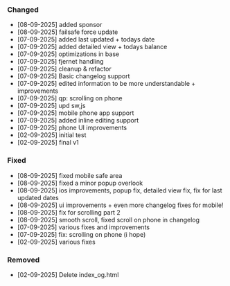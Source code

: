 
### Changed
- [08-09-2025] added sponsor
- [08-09-2025] failsafe force update
- [07-09-2025] added last updated + todays date
- [07-09-2025] added detailed view + todays balance
- [07-09-2025] optimizations in base
- [07-09-2025] fjernet handling
- [07-09-2025] cleanup & refactor
- [07-09-2025] Basic changelog support
- [07-09-2025] edited information to be more understandable + improvements
- [07-09-2025] qp: scrolling on phone
- [07-09-2025] upd sw,js
- [07-09-2025] mobile phone app support
- [07-09-2025] added inline editing support
- [07-09-2025] phone UI improvements
- [02-09-2025] initial test
- [02-09-2025] final v1

### Fixed
- [08-09-2025] fixed mobile safe area
- [08-09-2025] fixed a minor popup overlook
- [08-09-2025] ios improvements, popup fix, detailed view fix, fix for last updated dates
- [08-09-2025] ui improvements + even more changelog fixes for mobile!
- [08-09-2025] fix for scrolling part 2
- [08-09-2025] smooth scroll, fixed scroll on phone in changelog
- [07-09-2025] various fixes and improvements
- [07-09-2025] fix: scrolling on phone (i hope)
- [02-09-2025] various fixes

### Removed
- [02-09-2025] Delete index_og.html

